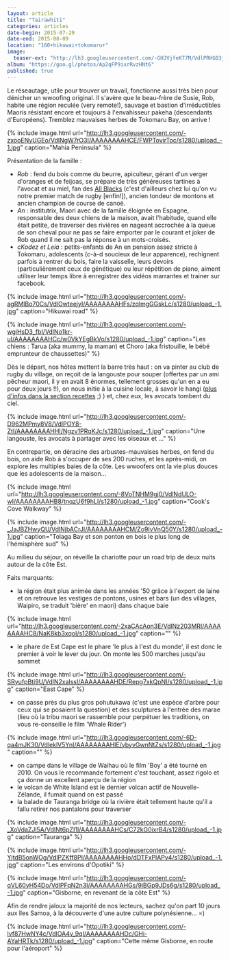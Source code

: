 ```yaml
---
layout: article
title: "Tairawhiti"
categories: articles
date-begin: 2015-07-29
date-end: 2015-08-09
location: "160+hikuwai+tokomaru+"
image: 
  teaser-ext: "http://lh3.googleusercontent.com/-GHJVjfeK77M/VdlPRHG03jI/AAAAAAAAHHQ/hohalE0yQ9I/s1280/upload_-1.jpg"
album: "https://goo.gl/photos/Ap2qFP9ixrRvzHNt6"
published: true
---
```


Le réseautage, utile pour trouver un travail, fonctionne aussi très bien pour dénicher un wwoofing original. Il s'avère que le beau-frère de Susie, Rob, habite une région reculée (very remote!), sauvage et bastion d'irréductibles Maoris résistant encore et toujours à l'envahisseur pakeha (descendants d'Européens). Tremblez mauvaises herbes de Tokomaru Bay, on arrive !

{% include image.html url="http://lh3.googleusercontent.com/-zxooENyUGEo/VdlNgW7rO3I/AAAAAAAAHCE/FWPTovirToc/s1280/upload_-1.jpg" caption="Mahia Peninsula" %}

Présentation de la famille :

* *Rob* : fend du bois comme du beurre, apiculteur, gérant d'un verger d'oranges et de feijoas, se prépare de très généreuses tartines à l'avocat et au miel, fan des [All Blacks](http://www.youtube.com/watch?v=zmM7QeoCP1Y&sns=em) (c'est d'ailleurs chez lui qu'on vu notre premier match de rugby [enfin!]), ancien tondeur de montons et ancien champion de course de canoë.
* *An* : institutrix, Maori avec de la famille éloignée en Espagne, responsable des deux chiens de la maison, avait l'habitude, quand elle était petite, de traverser des rivières en nageant accrochée à la queue de son cheval pour ne pas se faire emporter par le courant et joker de Rob quand il ne sait pas la réponse à un mots-croisés.
* *cKodez et Leia* : petits-enfants de An en pension assez stricte à Tokomaru, adolescents (c-à-d soucieux de leur apparence), rechignent parfois à rentrer du bois, faire la vaisselle, leurs devoirs (particulièrement ceux de génétique) ou leur répétition de piano, aiment utiliser leur temps libre à enregistrer des vidéos marrantes et trainer sur facebook.

{% include image.html url="http://lh3.googleusercontent.com/-agRMlBo70Cs/VdlOwteejyI/AAAAAAAAHFs/zqlmgGGskLc/s1280/upload_-1.jpg" caption="Hikuwai road" %}

{% include image.html url="http://lh3.googleusercontent.com/-wgiHsD3_fbI/VdlNo1kr-uI/AAAAAAAAHCc/w0VkYEgBkVo/s1280/upload_-1.jpg" caption="Les chiens : Tarua (aka mummy, la maman) et Choro (aka fristouille, le bébé emprunteur de chaussettes)" %}

Dès le départ, nos hôtes mettent la barre très haut : on va pinter au club de rugby du village, on reçoit de la langouste pour souper (offertes par un ami pêcheur maori, il y en avait 8 énormes, tellement grosses qu'un en a eu pour deux jours !!), on nous initie à la cuisine locale, à savoir le hangi ([plus d'infos dans la section recettes](/recipes/2015/08/hangi) ;) ) et, chez eux, les avocats tombent du ciel.

{% include image.html url="http://lh3.googleusercontent.com/-D962MPmy8V8/VdlPOY8-ZtI/AAAAAAAAHHI/Ngzv1PRqKJc/s1280/upload_-1.jpg" caption="Une langouste, les avocats à partager avec les oiseaux et ..." %}

En contrepartie, on déracine des arbustes-mauvaises herbes, on fend du bois, on aide Rob à s'occuper de ses 200 ruches, et les après-midi, on explore les multiples baies de la côte. Les wwoofers ont la vie plus douces que les adolescents de la maison...

{% include image.html url="http://lh3.googleusercontent.com/-8VoTNHM9gj0/VdlNdULO-wI/AAAAAAAAHB8/tnqzU6f9hLI/s1280/upload_-1.jpg" caption="Cook's Cove Walkway" %}

{% include image.html url="http://lh3.googleusercontent.com/-_JaJBZHwyQU/VdlNjbACrJI/AAAAAAAAHCM/Zo9IvVnQ50Y/s1280/upload_-1.jpg" caption="Tolaga Bay et son ponton en bois le plus long de l'hémisphère sud" %}

Au milieu du séjour, on réveille la chariotte pour un road trip de deux nuits autour de la côte Est.

Faits marquants:

* la région était plus animée dans les années '50 grâce à l'export de laine et on retrouve les vestiges de pontons, usines et bars (un des villages, Waipiro, se traduit 'bière' en maori) dans chaque baie

{% include image.html url="http://lh3.googleusercontent.com/-2xaCAcAon3E/VdlNz203MRI/AAAAAAAAHC8/NaK8kb3xqoI/s1280/upload_-1.jpg" caption="" %}

* le phare de Est Cape est le phare 'le plus à l'est du monde', il est donc le premier à voir le lever du jour. On monte les 500 marches jusqu'au sommet

{% include image.html url="http://lh3.googleusercontent.com/-SRyufpBtj9U/VdlN2xalssI/AAAAAAAAHDE/Repg7xkQpNI/s1280/upload_-1.jpg" caption="East Cape" %}

* on passe près du plus gros pohutukawa (c'est une espèce d'arbre pour ceux qui se posaient la question) et des sculptures à l'entrée des marae (lieu où la tribu maori se rassemble pour perpétuer les traditions, on vous re-conseille le film 'Whale Rider')

{% include image.html url="http://lh3.googleusercontent.com/-6D-qa4mJK30/VdleklV5YnI/AAAAAAAAHIE/ybyvGwnNtZs/s1280/upload_-1.jpg" caption="" %}

* on campe dans le village de Waihau où le film 'Boy' a été tourné en 2010. On vous le recommande fortement c'est touchant, assez rigolo et ça donne un excellent aperçu de la région
* le volcan de White Island est le dernier volcan actif de Nouvelle-Zélande, il fumait quand on est passé
* la balade de Tauranga bridge où la rivière était tellement haute qu'il a fallu retirer nos pantalons pour traverser

{% include image.html url="http://lh3.googleusercontent.com/-_XoVdaZJl5A/VdlNt6pZI1I/AAAAAAAAHCs/C72kG0ixrB4/s1280/upload_-1.jpg" caption="Tauranga" %}

{% include image.html url="http://lh3.googleusercontent.com/-YjtdB5onWOg/VdlPZKff8PI/AAAAAAAAHHo/dDTFxPlAPv4/s1280/upload_-1.jpg" caption="Les environs d'Opotiki" %}

{% include image.html url="http://lh3.googleusercontent.com/-qVL60yH54Do/VdlPFqN2n3I/AAAAAAAAHGs/9iBGp9JDs6g/s1280/upload_-1.jpg" caption="Gisborne, en revenant de la côte Est" %}

Afin de rendre jaloux la majorité de nos lecteurs, sachez qu'on part 10 jours aux îles Samoa, à la découverte d'une autre culture polynésienne... =)

{% include image.html url="http://lh3.googleusercontent.com/-lvf87HwNY4c/VdlOA4v_9qI/AAAAAAAAHDc/GHi-AYaHRTk/s1280/upload_-1.jpg" caption="Cette même Gisborne, en route pour l'aéroport" %}



